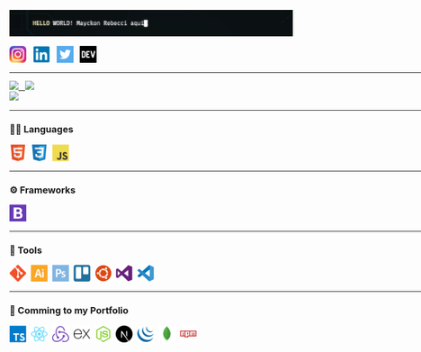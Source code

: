 
<img src="https://github.com/mayckonrebecci/mayckonrebecci/blob/main/helloworld!.png"/><br>

<a href="https://instagram.com/mayckonrebecci"><img height="30" src="https://github.com/mayckonrebecci/mayckonrebecci/blob/main/myIcons/Instagram_original.png"></a>&nbsp;&nbsp;
<a href="https://www.linkedin.com/in/mayckonrebecci/"><img height="30" src="https://github.com/mayckonrebecci/mayckonrebecci/blob/main/myIcons/linkedin-original.svg"></a>&nbsp;&nbsp;
<a href="https://twitter.com/mayckonrebecci"><img height="30" src="https://github.com/mayckonrebecci/mayckonrebecci/blob/main/myIcons/twitter-original.jpg"></a>&nbsp;&nbsp;
<a href="https://dev.to/mayckonrebecci"><img height="30" src="https://github.com/mayckonrebecci/mayckonrebecci/blob/main/myIcons/devto-original.png"></a>&nbsp;&nbsp;

<hr width="840px">



<div >
  <a href="https://github.com/mayckonrebecci/">
   <img height="163px" src="https://github-readme-stats.vercel.app/api?username=mayckonrebecci&theme=dracula&hide_border=true&show_icons=true&(https://github.com/mayckonrebecci/)"/> &nbsp
   <img height="163px" src="http://github-readme-streak-stats.herokuapp.com?user=mayckonrebecci&theme=dracula&hide_border=true&stroke=FF6E96&dates=DDDDDD" /><br>
   <img height="136px" src="https://github-readme-stats.vercel.app/api/top-langs/?username=mayckonrebecci&hide_border=true&hide=html&layout=compact&theme=dracula&(https://github.com/mayckonrebecci/"/>  
  </a>
</div>

<hr width="840px">

### 👨‍💻&nbsp;Languages

<a href="#"><img height="30" src="https://github.com/mayckonrebecci/mayckonrebecci/blob/main/myIcons/html5-original.svg"/></a>&nbsp;
<a href="#"><img height="30" src="https://github.com/mayckonrebecci/mayckonrebecci/blob/main/myIcons/css3-original.svg"/></a>&nbsp;
<a href="#"><img height="30" src="https://github.com/mayckonrebecci/mayckonrebecci/blob/main/myIcons/javascript-original.svg"/></a>&nbsp;

<hr width="840px">

### ⚙️&nbsp;Frameworks

<a href="#"><img height="30" src="https://github.com/mayckonrebecci/mayckonrebecci/blob/main/myIcons/bootstrap-original.jpg"/></a>&nbsp;

<hr width="840px">

### 🧰&nbsp;Tools

<a href="#"><img height="30" src="https://github.com/mayckonrebecci/mayckonrebecci/blob/main/myIcons/git-original.svg"/></a>&nbsp;
<a href="#"><img height="30" src="https://github.com/mayckonrebecci/mayckonrebecci/blob/main/myIcons/illustrator-plain.svg"/></a>&nbsp;
<a href="#"><img height="30" src="https://github.com/mayckonrebecci/mayckonrebecci/blob/main/myIcons/photoshop-plain.svg"/></a>&nbsp;
<a href="#"><img height="30" src="https://github.com/mayckonrebecci/mayckonrebecci/blob/main/myIcons/trello-plain.svg"/></a>&nbsp;
<a href="#"><img height="30" src="https://github.com/mayckonrebecci/mayckonrebecci/blob/main/myIcons/ubuntu-plain.svg"/></a>&nbsp;
<a href="#"><img height="30" src="https://github.com/mayckonrebecci/mayckonrebecci/blob/main/myIcons/visualstudio-plain.svg"/></a>&nbsp;
<a href="#"><img height="30" src="https://github.com/mayckonrebecci/mayckonrebecci/blob/main/myIcons/vscode-original.svg"/></a>&nbsp;

<hr width="840px">

### 📖&nbsp;Comming to my Portfolio

<a href="#"><img height="30" src="https://github.com/mayckonrebecci/mayckonrebecci/blob/main/myIcons/typescript-original.svg"/></a>&nbsp;
<a href="#"><img height="30" src="https://github.com/mayckonrebecci/mayckonrebecci/blob/main/myIcons/react-original.svg"/></a>&nbsp;
<a href="#"><img height="30" src="https://github.com/mayckonrebecci/mayckonrebecci/blob/main/myIcons/redux-original.svg"/></a>&nbsp;
<a href="#"><img height="30" src="https://github.com/mayckonrebecci/mayckonrebecci/blob/main/myIcons/express-original.svg"/></a>&nbsp;
<a href="#"><img height="30" src="https://github.com/mayckonrebecci/mayckonrebecci/blob/main/myIcons/nodejs-original.svg"/></a>&nbsp;
<a href="#"><img height="30" src="https://github.com/mayckonrebecci/mayckonrebecci/blob/main/myIcons/nextjs-original.svg"/></a>&nbsp;
<a href="#"><img height="30" src="https://github.com/mayckonrebecci/mayckonrebecci/blob/main/myIcons/jquery-original.svg"/></a>&nbsp;
<a href="#"><img height="30" src="https://github.com/mayckonrebecci/mayckonrebecci/blob/main/myIcons/mongodb-original.svg"/></a>&nbsp;
<a href="#"><img height="30" src="https://github.com/mayckonrebecci/mayckonrebecci/blob/main/myIcons/npm-original-wordmark.svg"/></a>&nbsp;

  

<!-- - 👋 Hi, I’m @mayckonrebecci
- 👀 I’m interested in ...
- 🌱 I’m currently learning ...
- 💞️ I’m looking to collaborate on ...
- 📫 How to reach me ... -->

<!---
mayckonrebecci/mayckonrebecci is a ✨ special ✨ repository because its `README.md` (this file) appears on your GitHub profile.
You can click the Preview link to take a look at your changes.
--->
